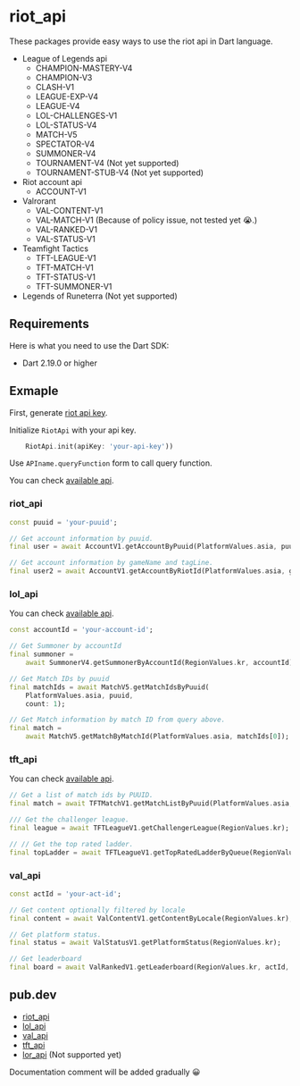 # riot_api

These packages provide easy ways to use the riot api in Dart language.

- League of Legends api
    - CHAMPION-MASTERY-V4
    - CHAMPION-V3
    - CLASH-V1
    - LEAGUE-EXP-V4
    - LEAGUE-V4
    - LOL-CHALLENGES-V1
    - LOL-STATUS-V4
    - MATCH-V5
    - SPECTATOR-V4
    - SUMMONER-V4
    - TOURNAMENT-V4 (Not yet supported)
    - TOURNAMENT-STUB-V4 (Not yet supported)
- Riot account api
    - ACCOUNT-V1
- Valrorant
    - VAL-CONTENT-V1
    - VAL-MATCH-V1 (Because of policy issue, not tested yet 😭.)
    - VAL-RANKED-V1
    - VAL-STATUS-V1
- Teamfight Tactics
    - TFT-LEAGUE-V1
    - TFT-MATCH-V1
    - TFT-STATUS-V1
    - TFT-SUMMONER-V1
- Legends of Runeterra (Not yet supported)

## Requirements

Here is what you need to use the Dart SDK:

- Dart 2.19.0 or higher

## Exmaple

First, generate [riot api key](https://developer.riotgames.com/).

Initialize `RiotApi` with your api key.
```dart
    RiotApi.init(apiKey: 'your-api-key'))
```
Use `APIname.queryFunction` form to call query function.

You can check [available api](https://developer.riotgames.com/apis).

### riot_api

```dart
const puuid = 'your-puuid';

// Get account information by puuid.
final user = await AccountV1.getAccountByPuuid(PlatformValues.asia, puuid);

// Get account information by gameName and tagLine.
final user2 = await AccountV1.getAccountByRiotId(PlatformValues.asia, gameName, tagLine);
```

### lol_api

You can check [available api](https://developer.riotgames.com/apis).
```dart
const accountId = 'your-account-id';

// Get Summoner by accountId
final summoner =
    await SummonerV4.getSummonerByAccountId(RegionValues.kr, accountId);

// Get Match IDs by puuid
final matchIds = await MatchV5.getMatchIdsByPuuid(
    PlatformValues.asia, puuid,
    count: 1);

// Get Match information by match ID from query above.
final match =
    await MatchV5.getMatchByMatchId(PlatformValues.asia, matchIds[0]);

```
### tft_api

You can check [available api](https://developer.riotgames.com/apis).

```dart
// Get a list of match ids by PUUID.
final match = await TFTMatchV1.getMatchListByPuuid(PlatformValues.asia, puuid, count: 1);

/// Get the challenger league.
final league = await TFTLeagueV1.getChallengerLeague(RegionValues.kr);

// // Get the top rated ladder.
final topLadder = await TFTLeagueV1.getTopRatedLadderByQueue(RegionValues.kr, "RANKED_TFT");
```

### val_api

```dart
const actId = 'your-act-id';

// Get content optionally filtered by locale
final content = await ValContentV1.getContentByLocale(RegionValues.kr);

// Get platform status.
final status = await ValStatusV1.getPlatformStatus(RegionValues.kr);

// Get leaderboard
final board = await ValRankedV1.getLeaderboard(RegionValues.kr, actId, size: 100);
```

## pub.dev
- [riot_api](https://pub.dev/packages/riot_api)
- [lol_api](https://pub.dev/packages/lol_api)
- [val_api](https://pub.dev/packages/val_api)
- [tft_api](https://pub.dev/packages/tft_api)
- [lor_api]() (Not supported yet)

Documentation comment will be added gradually 😀